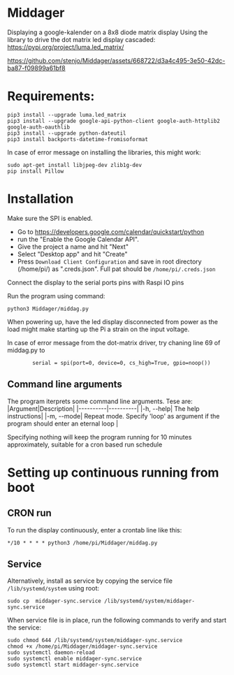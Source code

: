 # Middager
Displaying a google-kalender on a 8x8 diode matrix display
Using the library to drive the dot matrix led display cascaded:
https://pypi.org/project/luma.led_matrix/



https://github.com/stenjo/Middager/assets/668722/d3a4c495-3e50-42dc-ba87-f09899a61bf8




# Requirements:
```
pip3 install --upgrade luma.led_matrix
pip3 install --upgrade google-api-python-client google-auth-httplib2 google-auth-oauthlib
pip3 install --upgrade python-dateutil
pip3 install backports-datetime-fromisoformat
```
In case of error message on installing the libraries, this might work:
```
sudo apt-get install libjpeg-dev zlib1g-dev
pip install Pillow
```

# Installation
Make sure the SPI is enabled.
- Go to https://developers.google.com/calendar/quickstart/python
- run the "Enable the Google Calendar API". 
- Give the project a name and hit "Next"
- Select "Desktop app" and hit "Create"
- Press `Download Client Configuration` and save in root directory (/home/pi/) as ".creds.json". Full pat should be `/home/pi/.creds.json`

Connect the display to the serial ports pins with Raspi IO pins

Run the program using command:
```
python3 Middager/middag.py
```
When powering up, have the led display disconnected from power as the load might make starting up the Pi a strain on the input voltage.

In case of error message from the dot-matrix driver, try chaning line 69 of middag.py to
```
        serial = spi(port=0, device=0, cs_high=True, gpio=noop())
```
## Command line arguments
The program iterprets some command line arguments. Tese are:
|Argument|Description|
|----------|----------|
|-h, --help| The help instructions|
|-m, --mode| Repeat mode. Specify 'loop' as argument if the program should enter an eternal loop |

Specifying nothing will keep the program running for 10 minutes approximately, suitable for a cron based run schedule
# Setting up continuous running from boot
## CRON run
To run the display continuously, enter a crontab line like this:
```
*/10 * * * * python3 /home/pi/Middager/middag.py
```
## Service
Alternatively, install as service by copying the service file `/lib/systemd/system` using root:
```
sudo cp  middager-sync.service /lib/systemd/system/middager-sync.service
```
When service file is in place, run the following commands to verify and start the service:
```
sudo chmod 644 /lib/systemd/system/middager-sync.service
chmod +x /home/pi/Middager/middager-sync.service
sudo systemctl daemon-reload
sudo systemctl enable middager-sync.service
sudo systemctl start middager-sync.service
```
